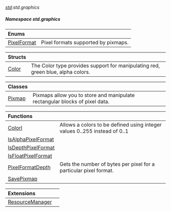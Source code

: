 _[std](../../modules/std/std-module.md):std.graphics_
##### Namespace std.graphics

| Enums | |
|:---|:---|
| [PixelFormat](std-graphics-pixelformat.md) | Pixel formats supported by pixmaps. |

| Structs | |
|:---|:---|
| [Color](std-graphics-color.md) | The Color type provides support for manipulating red, green blue, alpha colors. |

| Classes | |
|:---|:---|
| [Pixmap](std-graphics-pixmap.md) | Pixmaps allow you to store and manipulate rectangular blocks of pixel data. |

| Functions | |
|:---|:---|
| [ColorI](std-graphics-colori.md) | Allows a colors to be defined using integer values 0..255 instead of 0..1 |
| [IsAlphaPixelFormat](std-graphics-isalphapixelformat.md) |  |
| [IsDepthPixelFormat](std-graphics-isdepthpixelformat.md) |  |
| [IsFloatPixelFormat](std-graphics-isfloatpixelformat.md) |  |
| [PixelFormatDepth](std-graphics-pixelformatdepth.md) | Gets the number of bytes per pixel for a particular pixel format. |
| [SavePixmap](std-graphics-savepixmap.md) |  |

| Extensions | |
|:---|:---|
| [ResourceManager](std-graphics-resourcemanager_ext.md) |  |
